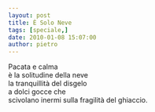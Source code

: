 ```yaml
---
layout: post
title: È Solo Neve
tags: [speciale,]
date: 2010-01-08 15:07:00
author: pietro
---
```

Pacata e calma<br/>è la solitudine della neve<br/>la tranquillità del disgelo<br/>a dolci gocce che<br/>scivolano inermi sulla fragilità del ghiaccio.
